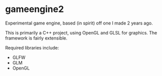 # gameengine2

Experimental game engine, based (in spirit) off one I made 2 years ago.


This is primarily a C++ project, using OpenGL and GLSL for graphics. The framework is fairly extensible.

Required libraries include:
 - GLFW
 - GLM
 - OpenGL
